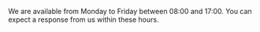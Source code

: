 We are available from Monday to Friday between 08:00 and 17:00. You can expect a response from us within these hours.
